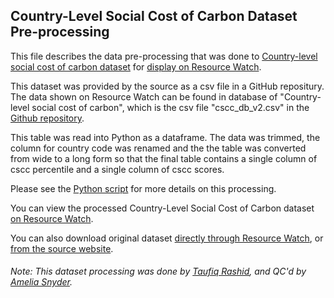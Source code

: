 ## Country-Level Social Cost of Carbon Dataset Pre-processing
This file describes the data pre-processing that was done to [Country-level social cost of carbon dataset](https://github.com/country-level-scc/cscc-database-2018/blob/master/cscc_db_v2.csv) for [display on Resource Watch]().

This dataset was provided by the source as a csv file in a GitHub repositury. The data shown on Resource Watch can be found in database of "Country-level social cost of carbon", which is the csv file "cscc_db_v2.csv" in the [Github repository](https://github.com/country-level-scc/cscc-database-2018/blob/master/cscc_db_v2.csv).

This table was read into Python as a dataframe. The data was trimmed, the column for country code was renamed and the the table was converted from wide to a long form so that the final table contains a single column of cscc percentile and a single column of cscc scores.

Please see the [Python script](https://github.com/Taufiq06/data-pre-processing/blob/master/cli.064_social_cost_carbon/cli.064_social_cost_carbon.py) for more details on this processing.

You can view the processed Country-Level Social Cost of Carbon dataset [on Resource Watch]().

You can also download original dataset [directly through Resource Watch](), or [from the source website](https://github.com/country-level-scc/cscc-database-2018/blob/master/cscc_db_v2.csv).

###### Note: This dataset processing was done by [Taufiq Rashid](https://www.wri.org/profile/taufiq-rashid), and QC'd by [Amelia Snyder](https://www.wri.org/profile/amelia-snyder).
